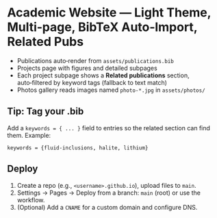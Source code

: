 # Academic Website — Light Theme, Multi‑page, BibTeX Auto‑Import, Related Pubs

- Publications auto‑render from `assets/publications.bib`
- Projects page with figures and detailed subpages
- Each project subpage shows a **Related publications** section, auto‑filtered by keyword tags (fallback to text match)
- Photos gallery reads images named `photo-*.jpg` in `assets/photos/`

## Tip: Tag your .bib
Add a `keywords = { ... }` field to entries so the related section can find them. Example:
```
keywords = {fluid-inclusions, halite, lithium}
```

## Deploy
1) Create a repo (e.g., `<username>.github.io`), upload files to `main`.
2) Settings → Pages → Deploy from a branch: `main` (root) or use the workflow.
3) (Optional) Add a `CNAME` for a custom domain and configure DNS.

